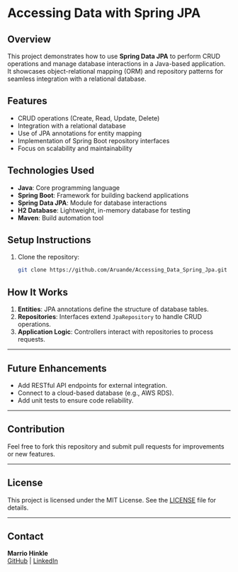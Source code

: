 # Accessing Data with Spring JPA

## Overview
This project demonstrates how to use **Spring Data JPA** to perform CRUD operations and manage database interactions in a Java-based application. It showcases object-relational mapping (ORM) and repository patterns for seamless integration with a relational database.

## Features
- CRUD operations (Create, Read, Update, Delete)
- Integration with a relational database
- Use of JPA annotations for entity mapping
- Implementation of Spring Boot repository interfaces
- Focus on scalability and maintainability

## Technologies Used
- **Java**: Core programming language
- **Spring Boot**: Framework for building backend applications
- **Spring Data JPA**: Module for database interactions
- **H2 Database**: Lightweight, in-memory database for testing
- **Maven**: Build automation tool

## Setup Instructions
1. Clone the repository:
   ```bash
   git clone https://github.com/Aruande/Accessing_Data_Spring_Jpa.git
   
## How It Works
1. **Entities**: JPA annotations define the structure of database tables.
2. **Repositories**: Interfaces extend `JpaRepository` to handle CRUD operations.
3. **Application Logic**: Controllers interact with repositories to process requests.

---

## Future Enhancements
- Add RESTful API endpoints for external integration.
- Connect to a cloud-based database (e.g., AWS RDS).
- Add unit tests to ensure code reliability.

---

## Contribution
Feel free to fork this repository and submit pull requests for improvements or new features.

---

## License
This project is licensed under the MIT License. See the [LICENSE](LICENSE) file for details.

---

## Contact
**Marrio Hinkle**  
[GitHub](https://github.com/Aruande) | [LinkedIn](https://www.linkedin.com/in/marrio-hinkle)

   
